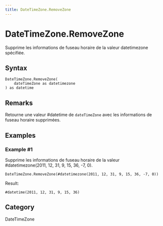 ```yaml
---
title: DateTimeZone.RemoveZone
---
```


# DateTimeZone.RemoveZone


Supprime les informations de fuseau horaire de la valeur datetimezone spécifiée.


## Syntax

```powerquery
DateTimeZone.RemoveZone(
    dateTimeZone as datetimezone
) as datetime
```


## Remarks

Retourne une valeur #datetime de <code>dateTimeZone</code> avec les informations de fuseau horaire supprimées.


## Examples

### Example #1 
Supprime les informations de fuseau horaire de la valeur #datetimezone(2011, 12, 31, 9, 15, 36, -7, 0).
```powerquery
DateTimeZone.RemoveZone(#datetimezone(2011, 12, 31, 9, 15, 36, -7, 0))
```

Result: 
```powerquery
#datetime(2011, 12, 31, 9, 15, 36)
```




## Category
DateTimeZone
